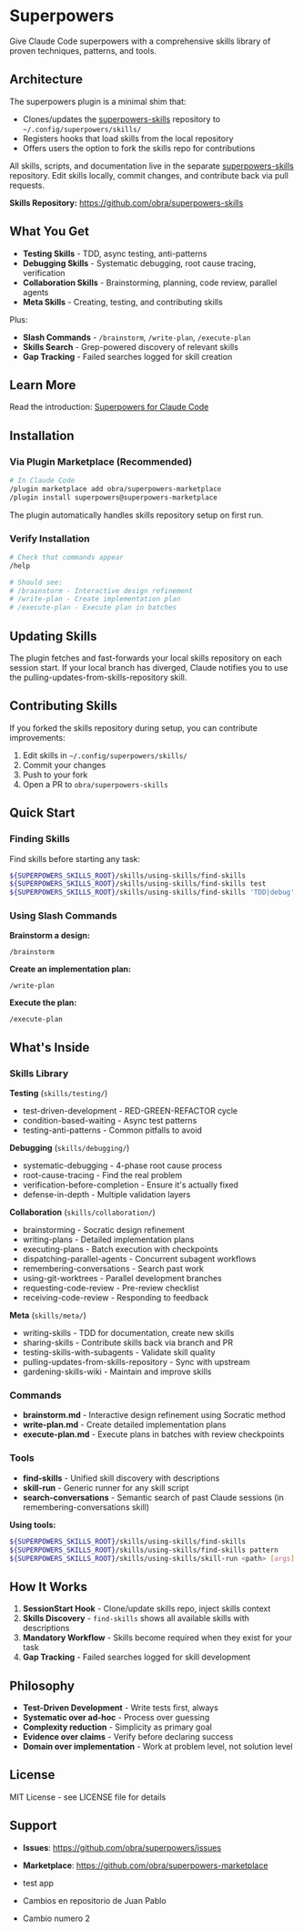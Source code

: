 # Superpowers

Give Claude Code superpowers with a comprehensive skills library of proven techniques, patterns, and tools.

## Architecture

The superpowers plugin is a minimal shim that:
- Clones/updates the [superpowers-skills](https://github.com/obra/superpowers-skills) repository to `~/.config/superpowers/skills/`
- Registers hooks that load skills from the local repository
- Offers users the option to fork the skills repo for contributions

All skills, scripts, and documentation live in the separate [superpowers-skills](https://github.com/obra/superpowers-skills) repository. Edit skills locally, commit changes, and contribute back via pull requests.

**Skills Repository:** https://github.com/obra/superpowers-skills

## What You Get

- **Testing Skills** - TDD, async testing, anti-patterns
- **Debugging Skills** - Systematic debugging, root cause tracing, verification
- **Collaboration Skills** - Brainstorming, planning, code review, parallel agents
- **Meta Skills** - Creating, testing, and contributing skills

Plus:
- **Slash Commands** - `/brainstorm`, `/write-plan`, `/execute-plan`
- **Skills Search** - Grep-powered discovery of relevant skills
- **Gap Tracking** - Failed searches logged for skill creation

## Learn More

Read the introduction: [Superpowers for Claude Code](https://blog.fsck.com/2025/10/09/superpowers/)

## Installation

### Via Plugin Marketplace (Recommended)

```bash
# In Claude Code
/plugin marketplace add obra/superpowers-marketplace
/plugin install superpowers@superpowers-marketplace
```

The plugin automatically handles skills repository setup on first run.

### Verify Installation

```bash
# Check that commands appear
/help

# Should see:
# /brainstorm - Interactive design refinement
# /write-plan - Create implementation plan
# /execute-plan - Execute plan in batches
```

## Updating Skills

The plugin fetches and fast-forwards your local skills repository on each session start. If your local branch has diverged, Claude notifies you to use the pulling-updates-from-skills-repository skill.

## Contributing Skills

If you forked the skills repository during setup, you can contribute improvements:

1. Edit skills in `~/.config/superpowers/skills/`
2. Commit your changes
3. Push to your fork
4. Open a PR to `obra/superpowers-skills`

## Quick Start

### Finding Skills

Find skills before starting any task:

```bash
${SUPERPOWERS_SKILLS_ROOT}/skills/using-skills/find-skills              # All skills with descriptions
${SUPERPOWERS_SKILLS_ROOT}/skills/using-skills/find-skills test         # Filter by pattern
${SUPERPOWERS_SKILLS_ROOT}/skills/using-skills/find-skills 'TDD|debug'  # Regex pattern
```

### Using Slash Commands

**Brainstorm a design:**
```
/brainstorm
```

**Create an implementation plan:**
```
/write-plan
```

**Execute the plan:**
```
/execute-plan
```

## What's Inside

### Skills Library

**Testing** (`skills/testing/`)
- test-driven-development - RED-GREEN-REFACTOR cycle
- condition-based-waiting - Async test patterns
- testing-anti-patterns - Common pitfalls to avoid

**Debugging** (`skills/debugging/`)
- systematic-debugging - 4-phase root cause process
- root-cause-tracing - Find the real problem
- verification-before-completion - Ensure it's actually fixed
- defense-in-depth - Multiple validation layers

**Collaboration** (`skills/collaboration/`)
- brainstorming - Socratic design refinement
- writing-plans - Detailed implementation plans
- executing-plans - Batch execution with checkpoints
- dispatching-parallel-agents - Concurrent subagent workflows
- remembering-conversations - Search past work
- using-git-worktrees - Parallel development branches
- requesting-code-review - Pre-review checklist
- receiving-code-review - Responding to feedback

**Meta** (`skills/meta/`)
- writing-skills - TDD for documentation, create new skills
- sharing-skills - Contribute skills back via branch and PR
- testing-skills-with-subagents - Validate skill quality
- pulling-updates-from-skills-repository - Sync with upstream
- gardening-skills-wiki - Maintain and improve skills

### Commands

- **brainstorm.md** - Interactive design refinement using Socratic method
- **write-plan.md** - Create detailed implementation plans
- **execute-plan.md** - Execute plans in batches with review checkpoints

### Tools

- **find-skills** - Unified skill discovery with descriptions
- **skill-run** - Generic runner for any skill script
- **search-conversations** - Semantic search of past Claude sessions (in remembering-conversations skill)

**Using tools:**
```bash
${SUPERPOWERS_SKILLS_ROOT}/skills/using-skills/find-skills              # Show all skills
${SUPERPOWERS_SKILLS_ROOT}/skills/using-skills/find-skills pattern      # Search skills
${SUPERPOWERS_SKILLS_ROOT}/skills/using-skills/skill-run <path> [args]  # Run any skill script
```

## How It Works

1. **SessionStart Hook** - Clone/update skills repo, inject skills context
2. **Skills Discovery** - `find-skills` shows all available skills with descriptions
3. **Mandatory Workflow** - Skills become required when they exist for your task
4. **Gap Tracking** - Failed searches logged for skill development

## Philosophy

- **Test-Driven Development** - Write tests first, always
- **Systematic over ad-hoc** - Process over guessing
- **Complexity reduction** - Simplicity as primary goal
- **Evidence over claims** - Verify before declaring success
- **Domain over implementation** - Work at problem level, not solution level

## License

MIT License - see LICENSE file for details

## Support

- **Issues**: https://github.com/obra/superpowers/issues
- **Marketplace**: https://github.com/obra/superpowers-marketplace

- test app
- Cambios en repositorio de Juan Pablo
- Cambio numero 2
